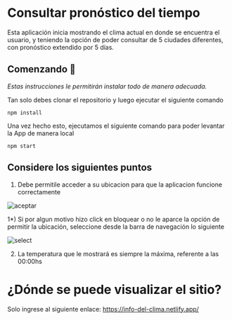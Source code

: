 # Consultar pronóstico del tiempo

Esta aplicación inicia mostrando el clima actual en donde se encuentra el usuario, y teniendo la opción de poder consultar de 5 ciudades diferentes, con pronóstico extendido por 5 días. 
## Comenzando 🚀

_Estas instrucciones le permitirán instalar todo de manera adecuada._

Tan solo debes clonar el repositorio y luego ejecutar el siguiente comando

```
npm install
```

Una vez hecho esto, ejecutamos el siguiente comando para poder levantar la App de manera local

```
npm start
```
## Considere los siguientes puntos

1) Debe permitile acceder a su ubicacion para que la aplicacion funcione correctamente
<p>
    <img src="https://i.ibb.co/1rp1tBS/aceptar.png" alt="aceptar" border="0">
</p>

1*) Si por algun motivo hizo click en bloquear o no le aparce la opción de permitir la ubicación, seleccione desde la barra de navegación lo siguiente

<p>
    <img src="https://i.ibb.co/0GfF1Mx/select.png" alt="select" border="0">
</p>

2) La temperatura que le mostrará es siempre la máxima, referente a las 00:00hs
# ¿Dónde se puede visualizar el sitio?

Solo ingrese al siguiente enlace:
https://info-del-clima.netlify.app/

